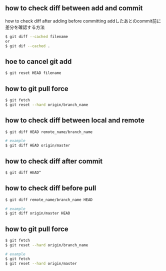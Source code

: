 ## how to check diff between add and commit
how to check diff after adding before committing 
addしたあとのcommit前に差分を確認する方法
```bash
$ git diff --cached filename
or
$ git dif --cached .
```

## hoe to cancel git add
```bash
$ git reset HEAD filename
```

## how to git pull force
```bash
$ git fetch
$ git reset --hard origin/branch_name
```

## how to check diff between local and remote
```bash
$ git diff HEAD remote_name/branch_name

# example
$ git diff HEAD origin/master
```

## how to check diff after commit
```bash
$ git diff HEAD^
```

## how to check diff before pull
```bash
$ git diff remote_name/branch_name HEAD 

# example
$ git diff origin/master HEAD 
```

## how to git pull force
```bash
$ git fetch
$ git reset --hard origin/branch_name

# example
$ git fetch
$ git reset --hard origin/master
```
